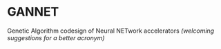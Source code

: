 # GANNET
 Genetic Algorithm codesign of Neural NETwork accelerators *(welcoming suggestions for a better acronym)*

